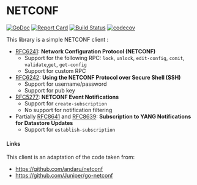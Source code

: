 # NETCONF

[![GoDoc](https://godoc.org/github.com/adetalhouet/go-netconf/netconf?status.svg)](https://godoc.org/github.com/adetalhouet/go-netconf/netconf)
[![Report Card](https://goreportcard.com/badge/github.com/adetalhouet/go-netconf)](https://goreportcard.com/report/github.com/adetalhouet/go-netconf)
[![Build Status](https://travis-ci.org/adetalhouet/go-netconf.png)](https://travis-ci.org/adetalhouet/go-netconf)
[![codecov](https://codecov.io/gh/adetalhouet/go-netconf/branch/main/graph/badge.svg)](https://codecov.io/gh/adetalhouet/go-netconf)

This library is a simple NETCONF client :
- [RFC6241](http://tools.ietf.org/html/rfc6241): **Network Configuration Protocol (NETCONF)** 
    - Support for the following RPC: `lock`, `unlock`, `edit-config`, `comit`, `validate`,`get`, `get-config`
    - Support for custom RPC
- [RFC6242](http://tools.ietf.org/html/rfc6242): **Using the NETCONF Protocol over Secure Shell (SSH)**
    - Support for username/password
    - Support for pub key
- [RFC5277](https://datatracker.ietf.org/doc/html/rfc5277): **NETCONF Event Notifications**
    - Support for `create-subscription`
    - No support for notification filtering
- Partially [RFC8641](https://datatracker.ietf.org/doc/html/rfc8641) and [RFC8639](https://datatracker.ietf.org/doc/html/rfc8639): **Subscription to YANG Notifications for Datastore Updates**
    - Support for `establish-subscription`

#### Links
This client is an adaptation of the code taken from:
- https://github.com/andaru/netconf
- https://github.com/Juniper/go-netconf
